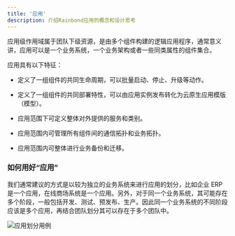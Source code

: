 ```yaml
---
title: '应用'
description: 介绍Rainbond应用的概念和设计思考
---
```


应用级作用域属于团队下级资源，是由多个组件构建的逻辑应用程序，通常意义讲，应用可以是一个业务系统，一个业务架构或者一些同类属性的组件集合。

应用具有以下特征：

- 定义了一组组件的共同生命周期，可以批量启动、停止、升级等动作。

- 定义了一组组件的共同部署特性，可以由应用实例发布转化为云原生应用模版（模型）。

- 应用范围下可定义整体对外提供的服务和类别。

- 应用范围内可管理所有组件间的通信拓扑和业务拓扑。

- 应用范围内可整体进行业务备份和迁移。

### 如何用好“应用”

我们通常建议的方式是以较为独立的业务系统来进行应用的划分，比如企业 ERP 是一个应用，在线商场系统是一个应用。另外，对于同一个业务系统，其可能存在多个阶段，一般包括开发、测试、预发布、生产。因此同一个业务系统的不同阶段应该是多个应用，再结合团队划分其可以存在于多个团队中。

<img
  src='https://static.goodrain.com/docs/5.2/application.png'
  title='应用划分用例'
/>
